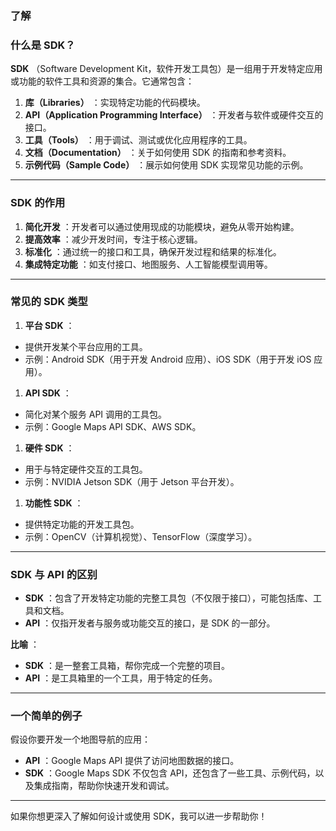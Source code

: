### 了解

### 什么是 SDK？

 **SDK** （Software Development Kit，软件开发工具包）是一组用于开发特定应用或功能的软件工具和资源的集合。它通常包含：

1. **库（Libraries）** ：实现特定功能的代码模块。
2. **API（Application Programming Interface）** ：开发者与软件或硬件交互的接口。
3. **工具（Tools）** ：用于调试、测试或优化应用程序的工具。
4. **文档（Documentation）** ：关于如何使用 SDK 的指南和参考资料。
5. **示例代码（Sample Code）** ：展示如何使用 SDK 实现常见功能的示例。

---

### SDK 的作用

1. **简化开发** ：开发者可以通过使用现成的功能模块，避免从零开始构建。
2. **提高效率** ：减少开发时间，专注于核心逻辑。
3. **标准化** ：通过统一的接口和工具，确保开发过程和结果的标准化。
4. **集成特定功能** ：如支付接口、地图服务、人工智能模型调用等。

---

### 常见的 SDK 类型

1. **平台 SDK** ：

* 提供开发某个平台应用的工具。
* 示例：Android SDK（用于开发 Android 应用）、iOS SDK（用于开发 iOS 应用）。

1. **API SDK** ：

* 简化对某个服务 API 调用的工具包。
* 示例：Google Maps API SDK、AWS SDK。

1. **硬件 SDK** ：

* 用于与特定硬件交互的工具包。
* 示例：NVIDIA Jetson SDK（用于 Jetson 平台开发）。

1. **功能性 SDK** ：

* 提供特定功能的开发工具包。
* 示例：OpenCV（计算机视觉）、TensorFlow（深度学习）。

---

### SDK 与 API 的区别

* **SDK** ：包含了开发特定功能的完整工具包（不仅限于接口），可能包括库、工具和文档。
* **API** ：仅指开发者与服务或功能交互的接口，是 SDK 的一部分。

 **比喻** ：

* **SDK** ：是一整套工具箱，帮你完成一个完整的项目。
* **API** ：是工具箱里的一个工具，用于特定的任务。

---

### 一个简单的例子

假设你要开发一个地图导航的应用：

* **API** ：Google Maps API 提供了访问地图数据的接口。
* **SDK** ：Google Maps SDK 不仅包含 API，还包含了一些工具、示例代码，以及集成指南，帮助你快速开发和调试。

---

如果你想更深入了解如何设计或使用 SDK，我可以进一步帮助你！
